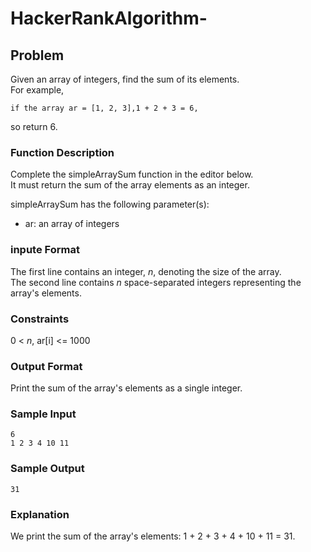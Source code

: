 # HackerRankAlgorithm-

## Problem

Given an array of integers, find the sum of its elements.  
For example,  
```
if the array ar = [1, 2, 3],1 + 2 + 3 = 6,  
```
so return 6.

### Function Description
Complete the simpleArraySum function in the editor below.  
It must return the sum of the array elements as an integer.

simpleArraySum has the following parameter(s):

- ar: an array of integers

### inpute Format

The first line contains an integer, *n*, denoting the size of the array.  
The second line contains *n* space-separated integers representing the array's elements. 

### Constraints
0 < *n*, ar[i] <= 1000

### Output Format
Print the sum of the array's elements as a single integer.

### Sample Input
```
6
1 2 3 4 10 11
```

### Sample Output
```
31
```

### Explanation
We print the sum of the array's elements: 1 + 2 + 3 + 4 + 10 + 11 = 31.
